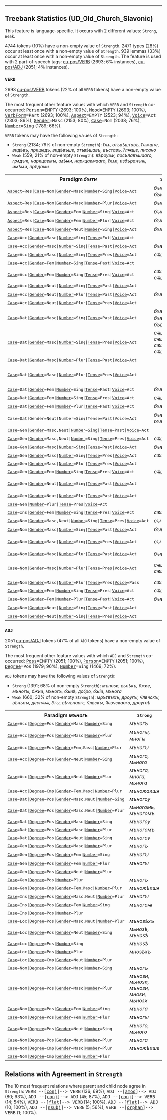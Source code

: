 

--------------------------------------------------------------------------------

## Treebank Statistics (UD_Old_Church_Slavonic)

This feature is language-specific.
It occurs with 2 different values: `Strong`, `Weak`.

4744 tokens (10%) have a non-empty value of `Strength`.
2471 types (28%) occur at least once with a non-empty value of `Strength`.
939 lemmas (33%) occur at least once with a non-empty value of `Strength`.
The feature is used with 2 part-of-speech tags: [cu-pos/VERB]() (2693; 6% instances), [cu-pos/ADJ]() (2051; 4% instances).

### `VERB`

2693 [cu-pos/VERB]() tokens (22% of all `VERB` tokens) have a non-empty value of `Strength`.

The most frequent other feature values with which `VERB` and `Strength` co-occurred: <tt><a href="Person.html">Person</a>=EMPTY</tt> (2693; 100%), <tt><a href="Mood.html">Mood</a>=EMPTY</tt> (2693; 100%), <tt><a href="VerbForm.html">VerbForm</a>=Part</tt> (2693; 100%), <tt><a href="Aspect.html">Aspect</a>=EMPTY</tt> (2523; 94%), <tt><a href="Voice.html">Voice</a>=Act</tt> (2303; 86%), <tt><a href="Gender.html">Gender</a>=Masc</tt> (2153; 80%), <tt><a href="Case.html">Case</a>=Nom</tt> (2038; 76%), <tt><a href="Number.html">Number</a>=Sing</tt> (1789; 66%).

`VERB` tokens may have the following values of `Strength`:

* `Strong` (2134; 79% of non-empty `Strength`): <em>г҃лѧ, отъвѣштавъ, г҃лѭште, видѣвъ, пришедъ, видѣвъше, отъвѣщавъ, въставъ, г҃лѭще, писано</em>
* `Weak` (559; 21% of non-empty `Strength`): <em>вѣроуѩи, посълавъшааго, грѧдꙑи, нарицаемꙑ, ꙇмѣѩи, нарицаемааго, г҃лѧи, избъранꙑѩ, имѣѩи, прѣдаѩи</em>

<table>
  <tr><th>Paradigm <i>бꙑти</i></th><th><tt>Strong</tt></th><th><tt>Weak</tt></th></tr>
  <tr><td><tt><a href="Aspect.html">Aspect</a>=Res|<a href="Case.html">Case</a>=Nom|<a href="Gender.html">Gender</a>=Masc|<a href="Number.html">Number</a>=Sing|<a href="Voice.html">Voice</a>=Act</tt></td><td><em>бꙑлъ, бъилъ</em></td><td></td></tr>
  <tr><td><tt><a href="Aspect.html">Aspect</a>=Res|<a href="Case.html">Case</a>=Nom|<a href="Gender.html">Gender</a>=Masc|<a href="Number.html">Number</a>=Plur|<a href="Voice.html">Voice</a>=Act</tt></td><td><em>бꙑли</em></td><td></td></tr>
  <tr><td><tt><a href="Aspect.html">Aspect</a>=Res|<a href="Case.html">Case</a>=Nom|<a href="Gender.html">Gender</a>=Fem|<a href="Number.html">Number</a>=Sing|<a href="Voice.html">Voice</a>=Act</tt></td><td><em>бꙑла</em></td><td></td></tr>
  <tr><td><tt><a href="Aspect.html">Aspect</a>=Res|<a href="Case.html">Case</a>=Nom|<a href="Gender.html">Gender</a>=Fem|<a href="Number.html">Number</a>=Plur|<a href="Voice.html">Voice</a>=Act</tt></td><td><em>бꙑлꙑ</em></td><td></td></tr>
  <tr><td><tt><a href="Aspect.html">Aspect</a>=Res|<a href="Case.html">Case</a>=Nom|<a href="Gender.html">Gender</a>=Neut|<a href="Number.html">Number</a>=Sing|<a href="Voice.html">Voice</a>=Act</tt></td><td><em>бꙑло</em></td><td></td></tr>
  <tr><td><tt><a href="Case.html">Case</a>=Acc|<a href="Gender.html">Gender</a>=Masc|<a href="Number.html">Number</a>=Sing|<a href="Tense.html">Tense</a>=Fut|<a href="Voice.html">Voice</a>=Act</tt></td><td></td><td><em>бѫдѫщии</em></td></tr>
  <tr><td><tt><a href="Case.html">Case</a>=Acc|<a href="Gender.html">Gender</a>=Masc|<a href="Number.html">Number</a>=Sing|<a href="Tense.html">Tense</a>=Past|<a href="Voice.html">Voice</a>=Act</tt></td><td><em>бꙑвъшъ</em></td><td><em>бꙑвъшии҅</em></td></tr>
  <tr><td><tt><a href="Case.html">Case</a>=Acc|<a href="Gender.html">Gender</a>=Masc|<a href="Number.html">Number</a>=Sing|<a href="Tense.html">Tense</a>=Pres|<a href="Voice.html">Voice</a>=Act</tt></td><td><em>сѫштъ</em></td><td></td></tr>
  <tr><td><tt><a href="Case.html">Case</a>=Acc|<a href="Gender.html">Gender</a>=Fem|<a href="Number.html">Number</a>=Sing|<a href="Tense.html">Tense</a>=Past|<a href="Voice.html">Voice</a>=Act</tt></td><td></td><td><em>бꙑвъшѫѭ</em></td></tr>
  <tr><td><tt><a href="Case.html">Case</a>=Acc|<a href="Gender.html">Gender</a>=Fem|<a href="Number.html">Number</a>=Sing|<a href="Tense.html">Tense</a>=Pres|<a href="Voice.html">Voice</a>=Act</tt></td><td><em>сѫштѫ, сѫщѫ</em></td><td></td></tr>
  <tr><td><tt><a href="Case.html">Case</a>=Acc|<a href="Gender.html">Gender</a>=Neut|<a href="Number.html">Number</a>=Sing|<a href="Tense.html">Tense</a>=Past|<a href="Voice.html">Voice</a>=Act</tt></td><td></td><td><em>бꙑвъшее</em></td></tr>
  <tr><td><tt><a href="Case.html">Case</a>=Acc|<a href="Gender.html">Gender</a>=Neut|<a href="Number.html">Number</a>=Plur|<a href="Tense.html">Tense</a>=Past|<a href="Voice.html">Voice</a>=Act</tt></td><td><em>бꙑвъша</em></td><td><em>бꙑвъшаа</em></td></tr>
  <tr><td><tt><a href="Case.html">Case</a>=Acc|<a href="Gender.html">Gender</a>=Neut|<a href="Number.html">Number</a>=Plur|<a href="Tense.html">Tense</a>=Pres|<a href="Voice.html">Voice</a>=Act</tt></td><td></td><td><em>сѫштаа</em></td></tr>
  <tr><td><tt><a href="Case.html">Case</a>=Dat|<a href="Gender.html">Gender</a>=Masc|<a href="Number.html">Number</a>=Sing|<a href="Tense.html">Tense</a>=Past|<a href="Voice.html">Voice</a>=Act</tt></td><td><em>бꙑвъшоу, бꙑвъшю, бъвъшю</em></td><td></td></tr>
  <tr><td><tt><a href="Case.html">Case</a>=Dat|<a href="Gender.html">Gender</a>=Masc|<a href="Number.html">Number</a>=Sing|<a href="Tense.html">Tense</a>=Pres|<a href="Voice.html">Voice</a>=Act</tt></td><td><em>сѫштю, сѫштоу, сѫщю, сѫщоу</em></td><td></td></tr>
  <tr><td><tt><a href="Case.html">Case</a>=Dat|<a href="Gender.html">Gender</a>=Masc|<a href="Number.html">Number</a>=Plur|<a href="Tense.html">Tense</a>=Past|<a href="Voice.html">Voice</a>=Act</tt></td><td></td><td><em>бꙑвъшимъ</em></td></tr>
  <tr><td><tt><a href="Case.html">Case</a>=Dat|<a href="Gender.html">Gender</a>=Masc|<a href="Number.html">Number</a>=Plur|<a href="Tense.html">Tense</a>=Pres|<a href="Voice.html">Voice</a>=Act</tt></td><td></td><td><em>сѫштимъ, сѫщимъ, сѫштиимъ</em></td></tr>
  <tr><td><tt><a href="Case.html">Case</a>=Dat|<a href="Gender.html">Gender</a>=Fem|<a href="Number.html">Number</a>=Sing|<a href="Tense.html">Tense</a>=Past|<a href="Voice.html">Voice</a>=Act</tt></td><td><em>бꙑвъши</em></td><td></td></tr>
  <tr><td><tt><a href="Case.html">Case</a>=Dat|<a href="Gender.html">Gender</a>=Fem|<a href="Number.html">Number</a>=Sing|<a href="Tense.html">Tense</a>=Pres|<a href="Voice.html">Voice</a>=Act</tt></td><td><em>сѫшти</em></td><td></td></tr>
  <tr><td><tt><a href="Case.html">Case</a>=Dat|<a href="Gender.html">Gender</a>=Fem|<a href="Number.html">Number</a>=Plur|<a href="Tense.html">Tense</a>=Past|<a href="Voice.html">Voice</a>=Act</tt></td><td><em>бꙑвъшамъ</em></td><td></td></tr>
  <tr><td><tt><a href="Case.html">Case</a>=Dat|<a href="Gender.html">Gender</a>=Neut|<a href="Number.html">Number</a>=Sing|<a href="Tense.html">Tense</a>=Past|<a href="Voice.html">Voice</a>=Act</tt></td><td><em>бꙑвъшю, бꙑвъшоу</em></td><td><em>бꙑвъшюмоу</em></td></tr>
  <tr><td><tt><a href="Case.html">Case</a>=Gen|<a href="Gender.html">Gender</a>=Masc,Neut|<a href="Number.html">Number</a>=Sing|<a href="Tense.html">Tense</a>=Past|<a href="Voice.html">Voice</a>=Act</tt></td><td></td><td><em>бꙑвъшааго</em></td></tr>
  <tr><td><tt><a href="Case.html">Case</a>=Gen|<a href="Gender.html">Gender</a>=Masc,Neut|<a href="Number.html">Number</a>=Sing|<a href="Tense.html">Tense</a>=Pres|<a href="Voice.html">Voice</a>=Act</tt></td><td><em>сѫща</em></td><td></td></tr>
  <tr><td><tt><a href="Case.html">Case</a>=Gen|<a href="Gender.html">Gender</a>=Masc|<a href="Number.html">Number</a>=Sing|<a href="Tense.html">Tense</a>=Past|<a href="Voice.html">Voice</a>=Act</tt></td><td><em>бꙑвъша</em></td><td></td></tr>
  <tr><td><tt><a href="Case.html">Case</a>=Gen|<a href="Gender.html">Gender</a>=Masc|<a href="Number.html">Number</a>=Sing|<a href="Tense.html">Tense</a>=Pres|<a href="Voice.html">Voice</a>=Act</tt></td><td><em>сѫшта</em></td><td></td></tr>
  <tr><td><tt><a href="Case.html">Case</a>=Gen|<a href="Gender.html">Gender</a>=Masc|<a href="Number.html">Number</a>=Plur|<a href="Tense.html">Tense</a>=Pres|<a href="Voice.html">Voice</a>=Act</tt></td><td></td><td><em>сѫщтихъ</em></td></tr>
  <tr><td><tt><a href="Case.html">Case</a>=Gen|<a href="Gender.html">Gender</a>=Fem|<a href="Number.html">Number</a>=Sing|<a href="Tense.html">Tense</a>=Pres|<a href="Voice.html">Voice</a>=Act</tt></td><td><em>сѫштѧ</em></td><td></td></tr>
  <tr><td><tt><a href="Case.html">Case</a>=Gen|<a href="Gender.html">Gender</a>=Neut|<a href="Number.html">Number</a>=Sing|<a href="Tense.html">Tense</a>=Past|<a href="Voice.html">Voice</a>=Act</tt></td><td></td><td><em>бꙑвъшааго, бꙑвъшаго</em></td></tr>
  <tr><td><tt><a href="Case.html">Case</a>=Gen|<a href="Gender.html">Gender</a>=Neut|<a href="Number.html">Number</a>=Plur|<a href="Tense.html">Tense</a>=Past|<a href="Voice.html">Voice</a>=Act</tt></td><td></td><td><em>бꙑвъшиихъ</em></td></tr>
  <tr><td><tt><a href="Case.html">Case</a>=Gen|<a href="Number.html">Number</a>=Plur|<a href="Tense.html">Tense</a>=Pres|<a href="Voice.html">Voice</a>=Act</tt></td><td></td><td><em>сѫштиихъ</em></td></tr>
  <tr><td><tt><a href="Case.html">Case</a>=Ins|<a href="Gender.html">Gender</a>=Fem|<a href="Number.html">Number</a>=Sing|<a href="Tense.html">Tense</a>=Pres|<a href="Voice.html">Voice</a>=Act</tt></td><td><em>сѫштеѭ</em></td><td></td></tr>
  <tr><td><tt><a href="Case.html">Case</a>=Nom|<a href="Gender.html">Gender</a>=Masc,Neut|<a href="Number.html">Number</a>=Sing|<a href="Tense.html">Tense</a>=Pres|<a href="Voice.html">Voice</a>=Act</tt></td><td><em>сꙑ</em></td><td></td></tr>
  <tr><td><tt><a href="Case.html">Case</a>=Nom|<a href="Gender.html">Gender</a>=Masc|<a href="Number.html">Number</a>=Sing|<a href="Tense.html">Tense</a>=Past|<a href="Voice.html">Voice</a>=Act</tt></td><td><em>бꙑвъ</em></td><td></td></tr>
  <tr><td><tt><a href="Case.html">Case</a>=Nom|<a href="Gender.html">Gender</a>=Masc|<a href="Number.html">Number</a>=Sing|<a href="Tense.html">Tense</a>=Pres|<a href="Voice.html">Voice</a>=Act</tt></td><td><em>сꙑ</em></td><td><em>сꙑи, сѫи, сꙙи</em></td></tr>
  <tr><td><tt><a href="Case.html">Case</a>=Nom|<a href="Gender.html">Gender</a>=Masc|<a href="Number.html">Number</a>=Plur|<a href="Tense.html">Tense</a>=Past|<a href="Voice.html">Voice</a>=Act</tt></td><td><em>бꙑвъше</em></td><td><em>бꙑвъшеи</em></td></tr>
  <tr><td><tt><a href="Case.html">Case</a>=Nom|<a href="Gender.html">Gender</a>=Masc|<a href="Number.html">Number</a>=Plur|<a href="Tense.html">Tense</a>=Pres|<a href="Voice.html">Voice</a>=Act</tt></td><td><em>сѫште, сѫще</em></td><td><em>сѫштеи, сѫщеи, сѫщи</em></td></tr>
  <tr><td><tt><a href="Case.html">Case</a>=Nom|<a href="Gender.html">Gender</a>=Masc|<a href="Number.html">Number</a>=Plur|<a href="Tense.html">Tense</a>=Pres|<a href="Voice.html">Voice</a>=Pass</tt></td><td><em>сѫще</em></td><td></td></tr>
  <tr><td><tt><a href="Case.html">Case</a>=Nom|<a href="Gender.html">Gender</a>=Fem|<a href="Number.html">Number</a>=Sing|<a href="Tense.html">Tense</a>=Pres|<a href="Voice.html">Voice</a>=Act</tt></td><td><em>сѫшти</em></td><td></td></tr>
  <tr><td><tt><a href="Case.html">Case</a>=Nom|<a href="Gender.html">Gender</a>=Fem|<a href="Number.html">Number</a>=Plur|<a href="Tense.html">Tense</a>=Past|<a href="Voice.html">Voice</a>=Act</tt></td><td><em>бꙑвьшѧ</em></td><td><em>бꙑвъшѧѩ</em></td></tr>
  <tr><td><tt><a href="Case.html">Case</a>=Nom|<a href="Gender.html">Gender</a>=Neut|<a href="Number.html">Number</a>=Sing|<a href="Tense.html">Tense</a>=Past|<a href="Voice.html">Voice</a>=Act</tt></td><td></td><td><em>бꙑвъшее</em></td></tr>
  <tr><td><tt><a href="Case.html">Case</a>=Nom|<a href="Gender.html">Gender</a>=Neut|<a href="Number.html">Number</a>=Sing|<a href="Tense.html">Tense</a>=Pres|<a href="Voice.html">Voice</a>=Act</tt></td><td></td><td><em>сѫштее</em></td></tr>
</table>

### `ADJ`

2051 [cu-pos/ADJ]() tokens (47% of all `ADJ` tokens) have a non-empty value of `Strength`.

The most frequent other feature values with which `ADJ` and `Strength` co-occurred: <tt><a href="Poss.html">Poss</a>=EMPTY</tt> (2051; 100%), <tt><a href="Person.html">Person</a>=EMPTY</tt> (2051; 100%), <tt><a href="Degree.html">Degree</a>=Pos</tt> (1979; 96%), <tt><a href="Number.html">Number</a>=Sing</tt> (1469; 72%).

`ADJ` tokens may have the following values of `Strength`:

* `Strong` (1391; 68% of non-empty `Strength`): <em>мъноѕи, вьсѣкъ, б҃жие, мъногꙑ, б҃жии, мъногъ, б҃жиѣ, добро, б҃жіи, мънога</em>
* `Weak` (660; 32% of non-empty `Strength`): <em>мрътвꙑхъ, дроугꙑ, ч҃лвчскꙑ, вѣчънꙑ, деснѫѭ, с҃тꙑ, вѣчънааго, ч҃лвскꙑ, ч҃лвчскааго, дроугаѣ</em>

<table>
  <tr><th>Paradigm <i>мъногъ</i></th><th><tt>Strong</tt></th><th><tt>Weak</tt></th></tr>
  <tr><td><tt><a href="Case.html">Case</a>=Acc|<a href="Degree.html">Degree</a>=Pos|<a href="Gender.html">Gender</a>=Masc|<a href="Number.html">Number</a>=Sing</tt></td><td><em>мъногъ</em></td><td></td></tr>
  <tr><td><tt><a href="Case.html">Case</a>=Acc|<a href="Degree.html">Degree</a>=Pos|<a href="Gender.html">Gender</a>=Masc|<a href="Number.html">Number</a>=Plur</tt></td><td><em>мъногꙑ, многꙑ</em></td><td></td></tr>
  <tr><td><tt><a href="Case.html">Case</a>=Acc|<a href="Degree.html">Degree</a>=Pos|<a href="Gender.html">Gender</a>=Fem,Masc|<a href="Number.html">Number</a>=Plur</tt></td><td><em>мъногꙑ</em></td><td></td></tr>
  <tr><td><tt><a href="Case.html">Case</a>=Acc|<a href="Degree.html">Degree</a>=Pos|<a href="Gender.html">Gender</a>=Neut|<a href="Number.html">Number</a>=Sing</tt></td><td><em>мъного, мьного</em></td><td></td></tr>
  <tr><td><tt><a href="Case.html">Case</a>=Acc|<a href="Degree.html">Degree</a>=Pos|<a href="Gender.html">Gender</a>=Neut|<a href="Number.html">Number</a>=Plur</tt></td><td><em>мънога, многа, мьнога</em></td><td></td></tr>
  <tr><td><tt><a href="Case.html">Case</a>=Acc|<a href="Degree.html">Degree</a>=Cmp|<a href="Gender.html">Gender</a>=Fem,Masc|<a href="Number.html">Number</a>=Plur</tt></td><td><em>мъножаишѧ</em></td><td></td></tr>
  <tr><td><tt><a href="Case.html">Case</a>=Dat|<a href="Degree.html">Degree</a>=Pos|<a href="Gender.html">Gender</a>=Masc,Neut|<a href="Number.html">Number</a>=Sing</tt></td><td><em>мъногоу</em></td><td></td></tr>
  <tr><td><tt><a href="Case.html">Case</a>=Dat|<a href="Degree.html">Degree</a>=Pos|<a href="Gender.html">Gender</a>=Masc,Neut|<a href="Number.html">Number</a>=Plur</tt></td><td><em>мьногомь, мъногомъ</em></td><td></td></tr>
  <tr><td><tt><a href="Case.html">Case</a>=Dat|<a href="Degree.html">Degree</a>=Pos|<a href="Gender.html">Gender</a>=Masc|<a href="Number.html">Number</a>=Sing</tt></td><td><em>мъногоу</em></td><td></td></tr>
  <tr><td><tt><a href="Case.html">Case</a>=Dat|<a href="Degree.html">Degree</a>=Pos|<a href="Gender.html">Gender</a>=Masc|<a href="Number.html">Number</a>=Plur</tt></td><td><em>мъногомъ</em></td><td></td></tr>
  <tr><td><tt><a href="Case.html">Case</a>=Dat|<a href="Degree.html">Degree</a>=Pos|<a href="Gender.html">Gender</a>=Neut|<a href="Number.html">Number</a>=Sing</tt></td><td><em>мъногоу</em></td><td></td></tr>
  <tr><td><tt><a href="Case.html">Case</a>=Gen|<a href="Degree.html">Degree</a>=Pos|<a href="Gender.html">Gender</a>=Masc|<a href="Number.html">Number</a>=Plur</tt></td><td><em>мъногъ</em></td><td><em>мъногꙑхъ</em></td></tr>
  <tr><td><tt><a href="Case.html">Case</a>=Gen|<a href="Degree.html">Degree</a>=Pos|<a href="Gender.html">Gender</a>=Fem|<a href="Number.html">Number</a>=Sing</tt></td><td><em>мъногꙑ</em></td><td></td></tr>
  <tr><td><tt><a href="Case.html">Case</a>=Gen|<a href="Degree.html">Degree</a>=Pos|<a href="Gender.html">Gender</a>=Fem|<a href="Number.html">Number</a>=Plur</tt></td><td><em>мъногꙑ</em></td><td></td></tr>
  <tr><td><tt><a href="Case.html">Case</a>=Gen|<a href="Degree.html">Degree</a>=Pos|<a href="Gender.html">Gender</a>=Neut|<a href="Number.html">Number</a>=Plur</tt></td><td></td><td><em>мънозѣхъ</em></td></tr>
  <tr><td><tt><a href="Case.html">Case</a>=Gen|<a href="Degree.html">Degree</a>=Pos|<a href="Number.html">Number</a>=Plur</tt></td><td><em>мъногъ</em></td><td><em>мъноѕѣхъ</em></td></tr>
  <tr><td><tt><a href="Case.html">Case</a>=Gen|<a href="Degree.html">Degree</a>=Cmp|<a href="Gender.html">Gender</a>=Fem,Masc|<a href="Number.html">Number</a>=Plur</tt></td><td><em>мъножѣишѧ</em></td><td></td></tr>
  <tr><td><tt><a href="Case.html">Case</a>=Ins|<a href="Degree.html">Degree</a>=Pos|<a href="Gender.html">Gender</a>=Masc,Neut|<a href="Number.html">Number</a>=Plur</tt></td><td><em>мъногꙑ</em></td><td></td></tr>
  <tr><td><tt><a href="Case.html">Case</a>=Ins|<a href="Degree.html">Degree</a>=Pos|<a href="Gender.html">Gender</a>=Fem|<a href="Number.html">Number</a>=Sing</tt></td><td><em>мъногоѭ</em></td><td></td></tr>
  <tr><td><tt><a href="Case.html">Case</a>=Ins|<a href="Degree.html">Degree</a>=Pos|<a href="Number.html">Number</a>=Plur</tt></td><td></td><td><em>мъноѕѣми</em></td></tr>
  <tr><td><tt><a href="Case.html">Case</a>=Loc|<a href="Degree.html">Degree</a>=Pos|<a href="Gender.html">Gender</a>=Masc,Neut|<a href="Number.html">Number</a>=Plur</tt></td><td><em>мъноѕѣхъ</em></td><td></td></tr>
  <tr><td><tt><a href="Case.html">Case</a>=Loc|<a href="Degree.html">Degree</a>=Pos|<a href="Gender.html">Gender</a>=Neut|<a href="Number.html">Number</a>=Sing</tt></td><td><em>мьнозѣ, мъноѕѣ</em></td><td></td></tr>
  <tr><td><tt><a href="Case.html">Case</a>=Loc|<a href="Degree.html">Degree</a>=Pos|<a href="Number.html">Number</a>=Sing</tt></td><td><em>мъноѕѣ</em></td><td></td></tr>
  <tr><td><tt><a href="Case.html">Case</a>=Loc|<a href="Degree.html">Degree</a>=Pos|<a href="Number.html">Number</a>=Plur</tt></td><td><em>мноѕѣхъ</em></td><td></td></tr>
  <tr><td><tt><a href="Case.html">Case</a>=Loc|<a href="Degree.html">Degree</a>=Cmp|<a href="Gender.html">Gender</a>=Neut|<a href="Number.html">Number</a>=Plur</tt></td><td></td><td><em>мъножаишиихъ</em></td></tr>
  <tr><td><tt><a href="Case.html">Case</a>=Nom|<a href="Degree.html">Degree</a>=Pos|<a href="Gender.html">Gender</a>=Masc|<a href="Number.html">Number</a>=Sing</tt></td><td><em>мъногъ</em></td><td></td></tr>
  <tr><td><tt><a href="Case.html">Case</a>=Nom|<a href="Degree.html">Degree</a>=Pos|<a href="Gender.html">Gender</a>=Masc|<a href="Number.html">Number</a>=Plur</tt></td><td><em>мъноѕи, мьноѕи, мънози, мноѕи, мьнози</em></td><td></td></tr>
  <tr><td><tt><a href="Case.html">Case</a>=Nom|<a href="Degree.html">Degree</a>=Pos|<a href="Gender.html">Gender</a>=Fem|<a href="Number.html">Number</a>=Sing</tt></td><td><em>мънога</em></td><td></td></tr>
  <tr><td><tt><a href="Case.html">Case</a>=Nom|<a href="Degree.html">Degree</a>=Pos|<a href="Gender.html">Gender</a>=Fem|<a href="Number.html">Number</a>=Plur</tt></td><td><em>мъногꙑ</em></td><td></td></tr>
  <tr><td><tt><a href="Case.html">Case</a>=Nom|<a href="Degree.html">Degree</a>=Pos|<a href="Gender.html">Gender</a>=Neut|<a href="Number.html">Number</a>=Sing</tt></td><td><em>мъного, мьного</em></td><td></td></tr>
  <tr><td><tt><a href="Case.html">Case</a>=Nom|<a href="Degree.html">Degree</a>=Pos|<a href="Gender.html">Gender</a>=Neut|<a href="Number.html">Number</a>=Plur</tt></td><td><em>мънога</em></td><td></td></tr>
  <tr><td><tt><a href="Case.html">Case</a>=Nom|<a href="Degree.html">Degree</a>=Cmp|<a href="Gender.html">Gender</a>=Masc|<a href="Number.html">Number</a>=Plur</tt></td><td><em>мъножѣише</em></td><td></td></tr>
  <tr><td><tt><a href="Case.html">Case</a>=Nom|<a href="Degree.html">Degree</a>=Cmp|<a href="Gender.html">Gender</a>=Fem|<a href="Number.html">Number</a>=Plur</tt></td><td></td><td><em>мъножѣишѧѩ</em></td></tr>
</table>

## Relations with Agreement in `Strength`

The 10 most frequent relations where parent and child node agree in `Strength`:
<tt>VERB --[<a href="../dep/conj.html">conj</a>]--> VERB</tt> (136; 69%),
<tt>ADJ --[<a href="../dep/amod.html">amod</a>]--> ADJ</tt> (80; 93%),
<tt>ADJ --[<a href="../dep/conj.html">conj</a>]--> ADJ</tt> (45; 87%),
<tt>ADJ --[<a href="../dep/conj.html">conj</a>]--> VERB</tt> (14; 54%),
<tt>VERB --[<a href="../dep/flat.html">flat</a>]--> VERB</tt> (14; 100%),
<tt>ADJ --[<a href="../dep/flat.html">flat</a>]--> ADJ</tt> (10; 100%),
<tt>ADJ --[<a href="../dep/nsubj.html">nsubj</a>]--> VERB</tt> (5; 56%),
<tt>VERB --[<a href="../dep/orphan.html">orphan</a>]--> VERB</tt> (1; 100%).

